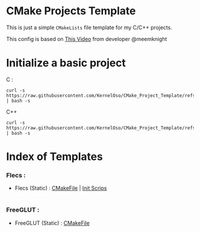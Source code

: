 # CMake Projects Template

This is just a simple `CMakeLists` file template for my C/C++ projects.

This config is based on [This Video](https://www.youtube.com/watch?v=IBgfeZME2Vw) from developer @meemknight

# Initialize a basic project

C :
```
curl -s https://raw.githubusercontent.com/KernelOso/CMake_Project_Template/refs/heads/main/presets/base/initc.sh | bash -s
```

C++
```
curl -s https://raw.githubusercontent.com/KernelOso/CMake_Project_Template/refs/heads/main/presets/base/initcpp.sh | bash -s
```

# Index of Templates

### Flecs :
- Flecs (Static) : [CMakeFile](./presets/flecsCMake.txt) | [Init Scrips]()
<br/><br/>

### FreeGLUT :

- FreeGLUT (Static) : [CMakeFile](./presets/freeglutCMake.txt)
<br/><br/>